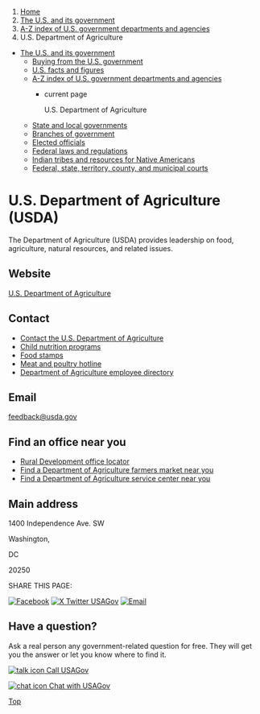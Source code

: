 1. [Home](/)
2. [The U.S. and its government](/about-the-us)
3. [A-Z index of U.S. government departments and agencies](/agency-index)
4. U.S. Department of Agriculture

* [The U.S. and its government](/about-the-us)
  + [Buying from the U.S. government](/buy-from-government)
  + [U.S. facts and figures](/facts-figures)
  + [A-Z index of U.S. government departments and agencies](/agency-index)
    - current page

      U.S. Department of Agriculture
  + [State and local governments](/state-local-governments)
  + [Branches of government](/branches-of-government)
  + [Elected officials](/elected-officials)
  + [Federal laws and regulations](/laws-and-regulations)
  + [Indian tribes and resources for Native Americans](/tribes)
  + [Federal, state, territory, county, and municipal courts](/courts)

U.S. Department of Agriculture
(USDA)
=====================================

The Department of Agriculture (USDA) provides leadership on food, agriculture, natural resources, and related issues.

Website
-------

[U.S. Department of Agriculture](https://www.usda.gov/)

Contact
-------

* [Contact the U.S. Department of Agriculture](https://www.usda.gov/about-usda/general-information/contact-us)
* [Child nutrition programs](https://www.fns.usda.gov/assistance-children-kindergarten-12th-grade)
* [Food stamps](https://www.fns.usda.gov/snap/state-directory)
* [Meat and poultry hotline](https://www.fsis.usda.gov/food-safety/safe-food-handling-and-preparation/usda-meat-and-poultry-hotline)
* [Department of Agriculture employee directory](https://offices.sc.egov.usda.gov/employeeDirectory/app)

Email
-----

[feedback@usda.gov](mailto:feedback@usda.gov)

Find an office near you
-----------------------

* [Rural Development office locator](https://www.rd.usda.gov/about-rd/state-offices)
* [Find a Department of Agriculture farmers market near you](https://www.usdalocalfoodportal.com/fe/fdirectory_farmersmarket/)
* [Find a Department of Agriculture service center near you](https://offices.sc.egov.usda.gov/locator/app)

Main address
------------

1400 Independence Ave. SW
  

Washington,

DC

20250

SHARE THIS PAGE:

[![Facebook](/themes/custom/usagov/images/social-media-icons/Facebook_Icon.svg)](https://www.facebook.com/sharer/sharer.php?u=https://www.usa.gov/agencies/u-s-department-of-agriculture&v=3)
[![X Twitter USAGov](/themes/custom/usagov/images/social-media-icons/X_Twitter_Icon.svg?version=2)](https://twitter.com/intent/tweet?source=webclient&text=https://www.usa.gov/agencies/u-s-department-of-agriculture)
[![Email](/themes/custom/usagov/images/social-media-icons/Email_Icon.svg?version=2)](mailto:?subject=https://www.usa.gov/agencies/u-s-department-of-agriculture)

Have a question?
----------------

Ask a real person any government-related question for free. They will get you the answer or let you know where to find it.

[![talk icon](/themes/custom/usagov/images/ICONS_talk.png)
Call USAGov](/phone)

[![chat icon](/themes/custom/usagov/images/ICONS_chat.png)
Chat with USAGov](/chat)

[Top](#main-content)